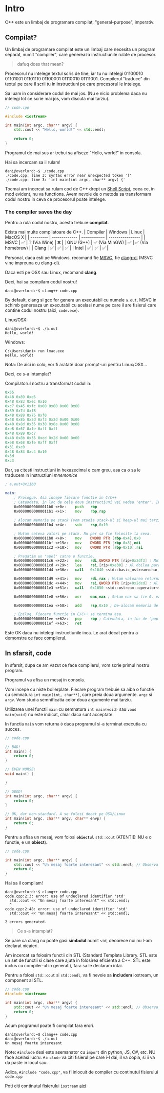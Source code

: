 # Intro

C++ este un limbaj de programare compilat, "general-purpose", imperativ.

## Compilat?

Un limbaj de programare compilat este un limbaj care necesita un program separat, numit "compiler", care genereaza
instructiunile rulate de procesor.

> dafuq does that mean?

Procesorul nu intelege textul scris de tine, iar tu nu intelegi 01100010 01101001 01101110 01100001 01110010 01111001. Compilerul "traduce" din textul pe care il scrii tu in instructiuni pe care procesorul le intelege.

Sa luam in considerare codul de mai jos.
(Nu e nicio problema daca nu intelegi tot ce scrie mai jos, vom discuta mai tarziu).

```c++
// code.cpp

#include <iostream>

int main(int argc, char** argv) {
    std::cout << "Hello, world!" << std::endl;
    
    return 0;
}

```

Programul de mai sus ar trebui sa afiseze "Hello, world!" in consola.

Hai sa incercam sa il rulam!

```console
dani@overlord:~$ ./code.cpp
./code.cpp: line 3: syntax error near unexpected token '('
./code.cpp: line 3: 'int main(int argc, char** argv) {'
```

Tocmai am incercat sa rulam cod de C++ drept un [Shell Script](https://en.wikipedia.org/wiki/Shell_script), ceea ce, in mod evident, nu va functiona. Avem nevoie de o metoda sa transformam codul nostru in ceva ce procesorul poate intelege.

### The compiler saves the day

Pentru a rula codul nostru, acesta trebuie **compilat**.

Exista mai multe compilatoare de C++.
| Compiler  | Windows       | Linux        | MacOS X          |
| --------- | ------------- | ------------ | ---------------- |
| MSVC      | ✅             | ❔ (Via Wine) | ❌                |
| GNU (G++) | ✅ (Via MinGW) | ✅            | ✅ (Via homebrew) |
| Clang     | ✅             | ✅            | ✅                |
| Intel     | ✅             | ✅            | ✅                |

Personal, daca esti pe Windows, recomand fie [MSVC](https://visualstudio.microsoft.com/vs/features/cplusplus/), fie [clang-cl](https://visualstudio.microsoft.com/vs/features/cplusplus/) (MSVC vine impreuna cu clang-cl).

Daca esti pe OSX sau Linux, recomand **clang**.

Deci, hai sa compilam codul nostru!

```console
dani@overlord:~$ clang++ code.cpp
```

By default, clang si gcc for genera un executabil cu numele `a.out`. MSVC in schimb genereaza un executabil cu acelasi nume pe care il are fisierul care contine codul nostru (aici, `code.exe`).

Linux/OSX:

```console
dani@overlord:~$ ./a.out
Hello, world!
```

Windows:

```console
C:\Users\dani> run lmao.exe
Hello, world!
```

Nota: De aici in colo, vor fi aratate doar prompt-uri pentru Linux/OSX...

Deci, ce s-a intamplat?

Compilatorul nostru a transformat codul in:

```c
0x55                   
0x48 0x89 0xe5             
0x48 0x83 0xec 0x10          
0xc7 0x45 0xfc 0x00 0x00 0x00 0x00 
0x89 0x7d 0xf8             
0x48 0x89 0x75 0xf0          
0x48 0x8b 0x3d 0xf3 0x2d 0x00 0x00 
0x48 0x8d 0x35 0x30 0x0e 0x00 0x00 
0xe8 0x67 0xfe 0xff 0xff       
0x48 0x89 0xc7             
0x48 0x8b 0x35 0xcd 0x2d 0x00 0x00 
0xe8 0x68 0xfe 0xff 0xff       
0x31 0xc0                
0x48 0x83 0xc4 0x10          
0x5d                   
0xc3                   
```

Dar, sa citesti instructiuni in hexazecimal e cam greu, asa ca o sa le traducem in instructiuni *mnemonice*

```asm
; a.out+0x11b0

main:
    ; Prologue. Asa incepe fiecare functie in C/C++
    ; Cateodata, in loc de cele doua instructiuni vei vedea 'enter'. Inseamna acelasi lucru.
    0x00000000000011b0 <+0>:    push   rbp
    0x00000000000011b1 <+1>:    mov    rbp,rsp
    
    ; Alocam memorie pe stack (vom studia stack-ul si heap-ul mai tarziu)
    0x00000000000011b4 <+4>:    sub    rsp,0x10

    ; Mutam cateva valori pe stack. Nu par sa fie folosite la ceva.
    0x00000000000011b8 <+8>:    mov    DWORD PTR [rbp-0x4],0x0
    0x00000000000011bf <+15>:   mov    DWORD PTR [rbp-0x8],edi
    0x00000000000011c2 <+18>:   mov    QWORD PTR [rbp-0x10],rsi

    ; Pregatim un "apel" catre o functie.
    0x00000000000011c6 <+22>:   mov    rdi,QWORD PTR [rip+0x2df3] ; Mutam valoarea primului parametru in registrul rdi
    0x00000000000011cd <+29>:   lea    rsi,[rip+0xe30] ; Al doilea parametru e mutat in registrul rsi
    0x00000000000011d4 <+36>:   call   0x1040 <std::basic_ostream<char, std::char_traits<char> >& std::operator<< <std::char_traits<char> >(std::basic_ostream<char, std::char_traits<char> >&, char const*)@plt> ; Apelam o functie cu un nume gigantic. Functia va returna o valoare in registrul rax.

    0x00000000000011d9 <+41>:   mov    rdi,rax ; Mutam valoarea returnata de prima functie in rdi
    0x00000000000011dc <+44>:   mov    rsi,QWORD PTR [rip+0x2dcd] ; Al doilea parametru in rsi.
    0x00000000000011e3 <+51>:   call   0x1050 <std::ostream::operator<<(std::ostream& (*)(std::ostream&))@plt> ; Mai apelam inca o functie

    0x00000000000011e8 <+56>:   xor    eax,eax ; Setam eax sa fie 0. eax este versiunea "mica" a lui rax. rax are 64 de biti, iar eax are 32.

    0x00000000000011ea <+58>:   add    rsp,0x10 ; De-alocam memoria de pe stack.

    ; Epilog. Fiecare functie in C/C++ se termina asa.
    0x00000000000011ee <+62>:   pop    rbp ; Cateodata, in loc de 'pop rbp' vei vedea 'leave'. Sunt acelasi lucru.
    0x00000000000011ef <+63>:   ret    
```

Este OK daca nu intelegi instructiunile inca. Le arat decat pentru a demonstra ce face compilerul.

## In sfarsit, code

In sfarsit, dupa ce am vazut ce face compilerul, vom scrie primul nostru program.

Programul va afisa un mesaj in consola.

Vom incepe cu niste boilerplate. Fiecare program trebuie sa aiba o functie cu semnatura `int main(int, char**)`, care preia doua argumente. `argc` si `argv`. Vom studia semnificatia celor doua argumente mai tarziu.

Utilizarea unei functii `main` cu semnatura `int main(void)` sau `voud main(void)` nu este indicat, chiar daca sunt acceptate.

In functia `main` vom returna `0` daca programul si-a terminat executia cu succes.

```c++
// code.cpp

// BAD!
int main() {
    return 0;
}

// EVEN WORSE!
void main() {

}

// GOOD!
int main(int argc, char** argv) {
    return 0;
}

// OK, dar non-standard. A se folosi decat pe OSX/Linux
int main(int argc, char** argv, char** envp) {
    return 0;
}
```

Pentru a afisa un mesaj, vom folosi **`obiectul`** `std::cout` (ATENTIE: NU e o functie, e un **obiect**).

```c++
// code.cpp

int main(int argc, char** argv) {
    std::cout << "Un mesaj foarte interesant" << std::endl; // Observa ca fiecare "instructiune" se termina cu ';'
    return 0;
}

```

Hai sa il compilam!

```console
dani@overlord:~$ clang++ code.cpp
code.cpp:2:3: error: use of undeclared identifier 'std'
  std::cout << "Un mesaj foarte interesant" << std::endl;
  ^
code.cpp:2:48: error: use of undeclared identifier 'std'
  std::cout << "Un mesaj foarte interesant" << std::endl;
                                               ^
2 errors generated.

```

> Ce s-a intamplat?

Se pare ca clang nu poate gasi **simbolul** numit `std`, deoarece noi nu l-am declarat nicaieri.

Am incercat sa folosim functii din STL (Standard Template Library. STL este un set de functii si clase care ajuta in folosirea eficienta a C++. STL este inclus cu compiler-ul in general.), fara sa le declaram intai.

Pentru a folosi `std::cout` si `std::endl`, va fi nevoie sa **includem** iostream, un component al STL.

```c++
// code.cpp
#include <iostream>

int main(int argc, char** argv) {
    std::cout << "Un mesaj foarte interesant" << std::endl; // Observa ca fiecare "instructiune" se termina cu ';'
    return 0;
}
```

Acum programul poate fi compilat fara erori.

```console
dani@overlord:~$ clang++ code.cpp
dani@overlord:~$ ./a.out
Un mesaj foarte interesant
```

Note: `#include` desi este asemanator cu `import` din python, JS, C#, etc. NU face acelasi lucru. `#include` va citi fisierul pe care i-l dai, il va copia, si ii va da paste in locul sau.

Adica, `#include "code.cpp"`, va fi inlocuit de compiler cu continutul fisierului `code.cpp`

Poti citi continutul fisierului `iostream` [aici](https://github.com/gcc-mirror/gcc/blob/master/libstdc%2B%2B-v3/include/std/iostream)
